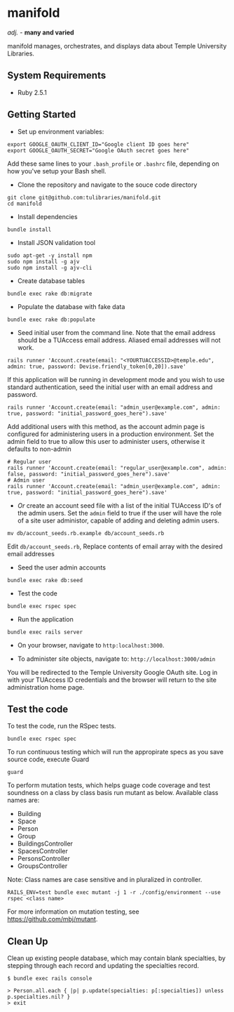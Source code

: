 # manifold
*adj.* - **many and varied**

manifold manages, orchestrates, and displays data about Temple University Libraries.

## System Requirements

- Ruby 2.5.1

##  Getting Started

* Set up environment variables:

```
export GOOGLE_OAUTH_CLIENT_ID="Google client ID goes here"
export GOOGLE_OAUTH_SECRET="Google OAuth secret goes here"
```

Add these same lines to your `.bash_profile` or `.bashrc` file, depending on
how you've setup your Bash shell.

* Clone the repository and navigate to the souce code directory

```
git clone git@github.com:tulibraries/manifold.git
cd manifold
```

* Install dependencies

```
bundle install
```

* Install JSON validation tool

```
sudo apt-get -y install npm
sudo npm install -g ajv
sudo npm install -g ajv-cli
```

* Create database tables

```
bundle exec rake db:migrate
```

* Populate the database with fake data

```
bundle exec rake db:populate
```

* Seed initial user from the command line. Note that the email address should be a TUAccess email address.
Aliased email addresses will not work.

```
rails runner 'Account.create(email: "<YOURTUACCESSID>@temple.edu", admin: true, password: Devise.friendly_token[0,20]).save'
```

If this application will be running in development mode and you wish to use standard authentication, seed the initial user
with an email address and password.

```
rails runner 'Account.create(email: "admin_user@example.com", admin: true, password: "initial_password_goes_here").save'
```

Add additional users with this method, as the account admin page is configured for administering users in a production environment. Set the admin field to true to allow this user to administer users, otherwise it defaults to non-admin

```
# Regular user
rails runner 'Account.create(email: "regular_user@example.com", admin: false, password: "initial_password_goes_here").save'
# Admin user
rails runner 'Account.create(email: "admin_user@example.com", admin: true, password: "initial_password_goes_here").save'
```

* *Or* create an account seed file with a list of the initial TUAccess ID's of the
admin users. Set the `admin` field to true if the user will have the role of a site user
administor, capable of adding and deleting admin users.

```
mv db/account_seeds.rb.example db/account_seeds.rb
```

Edit `db/account_seeds.rb`, Replace contents of email array with the desired email addresses

* Seed the user admin accounts

```
bundle exec rake db:seed
```

* Test the code

```
bundle exec rspec spec
```

* Run the application

```
bundle exec rails server
```

* On your browser, navigate to `http:localhost:3000`.

* To administer site objects, navigate to: `http://localhost:3000/admin`

You will be redirected to the Temple University Google OAuth site. Log in with your TUAccess ID credentials and the
browser will return to the site administration home page.

## Test the code

To test the code, run the RSpec tests.

```
bundle exec rspec spec
```

To run continuous testing which will run the appropirate specs as you save
source code, execute Guard

```
guard
```

To perform mutation tests, which helps guage code coverage and test soundness on a class by class basis
run mutant as below.  Available class names are:

* Building
* Space
* Person
* Group
* BuildingsController
* SpacesController
* PersonsController
* GroupsController

Note: Class names are case sensitive and in pluralized in controller.

```
RAILS_ENV=test bundle exec mutant -j 1 -r ./config/environment --use rspec <class name>
```

For more information on mutation testing, see https://github.com/mbj/mutant.

## Clean Up

Clean up existing people database, which may contain blank specialties, by stepping through
each record and updating the specialties record.

```
$ bundle exec rails console

> Person.all.each { |p| p.update(specialties: p[:specialties]) unless p.specialties.nil? }
> exit
```
